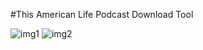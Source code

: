 #This American Life Podcast Download Tool

![img1]("http://imgur.com/VygWaDe" "Optional title")
![img2]("http://imgur.com/09NRfrk" "Optional title")
